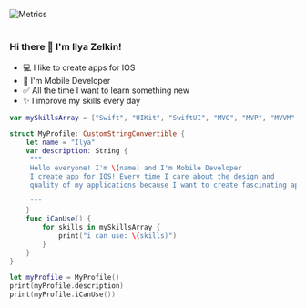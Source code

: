 ![Metrics](https://metrics.lecoq.io/wydilya?template=classic&achievements=1&achievements.threshold=C&achievements.secrets=true&achievements.display=compact&achievements.limit=0&config.timezone=Europe%2FMoscow)
# 

### Hi there 👋 I'm Ilya Zelkin!

- 💻 I like to create apps for IOS
- 📱 I'm Mobile Developer
- ✅ All the time I want to learn something new
- ✨ I improve my skills every day


```Swift 
var mySkillsArray = ["Swift", "UIKit", "SwiftUI", "MVC", "MVP", "MVVM", "Work With APIs", "ARKit", "CoreML, "CoreData", "CocoaPods", "HIG", "Git", "Figma"]

struct MyProfile: CustomStringConvertible {
    let name = "Ilya"
    var description: String {
     """
     Hello everyone! I'm \(name) and I'm Mobile Developer
     I create app for IOS! Every time I care about the design and
     quality of my applications because I want to create fascinating apps!
     
     """
    }
    func iCanUse() {
        for skills in mySkillsArray {
            print("i can use: \(skills)")
        }
    }
}

let myProfile = MyProfile()
print(myProfile.description)
print(myProfile.iCanUse())

